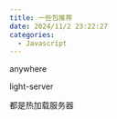 ```yaml
---
title: 一些包推荐
date: 2024/11/2 23:22:27
categories:
  - Javascript
---
```

anywhere

light-server 


都是热加载服务器